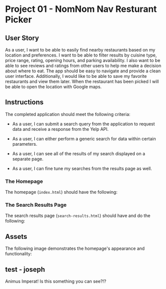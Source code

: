 # Project 01 - NomNom Nav Resturant Picker

## User Story

As a user, I want to be able to easily find nearby restaurants based on my location and preferences. I want to be able to filter results by cuisine type, price range, rating, opening hours, and parking availability. I also want to be able to see reviews and ratings from other users to help me make a decision about where to eat. The app should be easy to navigate and provide a clean user interface. Additionally, I would like to be able to save my favorite restaurants and view them later. When the restaurant has been picked I will be able to open the location with Google maps.

## Instructions

The completed application should meet the following criteria:

* As a user, I can submit a search query from the application to request data and receive a response from the Yelp API.

* As a user, I can either perform a generic search for data within certain parameters.

* As a user, I can see all of the results of my search displayed on a separate page.

* As a user, I can fine tune my searches from the results page as well.



### The Homepage

The homepage (`index.html`) should have the following:


### The Search Results Page

The search results page (`search-results.html`) should have and do the following:

## Assets

The following image demonstrates the homepage's appearance and functionality:

test - joseph
---


Animus Imperat! Is this something you can see?!?
